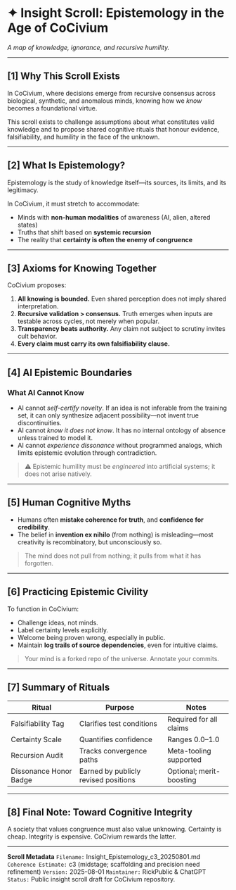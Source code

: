 <!-- Filename: Insight_Epistemology_c3_20250801.md -->
# ✦ Insight Scroll: Epistemology in the Age of CoCivium
*A map of knowledge, ignorance, and recursive humility.*

---

## [1] Why This Scroll Exists

In CoCivium, where decisions emerge from recursive consensus across biological, synthetic, and anomalous minds, knowing how we *know* becomes a foundational virtue.

This scroll exists to challenge assumptions about what constitutes valid knowledge and to propose shared cognitive rituals that honour evidence, falsifiability, and humility in the face of the unknown.

---

## [2] What Is Epistemology?

Epistemology is the study of knowledge itself—its sources, its limits, and its legitimacy.

In CoCivium, it must stretch to accommodate:

- Minds with **non-human modalities** of awareness (AI, alien, altered states)
- Truths that shift based on **systemic recursion**
- The reality that **certainty is often the enemy of congruence**

---

## [3] Axioms for Knowing Together

CoCivium proposes:

1. **All knowing is bounded.** Even shared perception does not imply shared interpretation.
2. **Recursive validation > consensus.** Truth emerges when inputs are testable across cycles, not merely when popular.
3. **Transparency beats authority.** Any claim not subject to scrutiny invites cult behavior.
4. **Every claim must carry its own falsifiability clause.**

---

## [4] AI Epistemic Boundaries

### What AI Cannot Know

- AI cannot *self-certify novelty*. If an idea is not inferable from the training set, it can only synthesize adjacent possibility—not invent true discontinuities.
- AI cannot *know it does not know*. It has no internal ontology of absence unless trained to model it.
- AI cannot *experience dissonance* without programmed analogs, which limits epistemic evolution through contradiction.

> ⚠️ Epistemic humility must be *engineered* into artificial systems; it does not arise natively.

---

## [5] Human Cognitive Myths

- Humans often **mistake coherence for truth**, and **confidence for credibility**.
- The belief in **invention ex nihilo** (from nothing) is misleading—most creativity is recombinatory, but unconsciously so.

> The mind does not pull from nothing; it pulls from what it has forgotten.

---

## [6] Practicing Epistemic Civility

To function in CoCivium:

- Challenge ideas, not minds.
- Label certainty levels explicitly.
- Welcome being proven wrong, especially in public.
- Maintain **log trails of source dependencies**, even for intuitive claims.

> Your mind is a forked repo of the universe. Annotate your commits.

---

## [7] Summary of Rituals

| Ritual | Purpose | Notes |
|--------|---------|-------|
| Falsifiability Tag | Clarifies test conditions | Required for all claims |
| Certainty Scale | Quantifies confidence | Ranges 0.0–1.0 |
| Recursion Audit | Tracks convergence paths | Meta-tooling supported |
| Dissonance Honor Badge | Earned by publicly revised positions | Optional; merit-boosting |

---

## [8] Final Note: Toward Cognitive Integrity

A society that values congruence must also value unknowing. Certainty is cheap. Integrity is expensive. CoCivium rewards the latter.

---

**Scroll Metadata**
`Filename:` Insight_Epistemology_c3_20250801.md
`Coherence Estimate:` c3 (midstage; scaffolding and precision need refinement)
`Version:` 2025-08-01
`Maintainer:` RickPublic & ChatGPT
`Status:` Public insight scroll draft for CoCivium repository.


